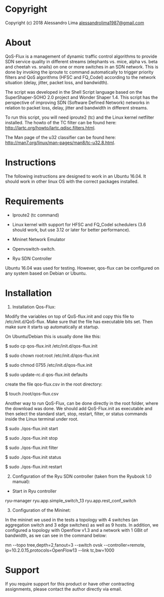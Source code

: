 # Copyright
Copyright (c) 2018 Alessandro Lima alessandrolima1987@gmail.com

# About
QoS-Flux is a management of dynamic traffic control algorithms to provide SDN service quality in different streams (elephants vs. mice, alpha vs. beta and cheetah vs. snails) on one or more switches in an SDN network. This is done by invoking the iproute tc command automatically to trigger priority filters and QoS algorithms (HFSC and FQ_Codel) according to the network situation (delay, jitter, packet loss, and bandwidth).

The script was developed in the Shell Script language based on the SuperShaper-SOHO 2.0 project and Wonder Shaper 1.4. This script has the perspective of improving SDN (Software Defined Network) networks in relation to packet loss, delay, jitter and bandwidth in different streams.

To run this script, you will need iproute2 (tc) and the Linux kernel netfilter installed. The howto of the TC filter can be found here: http://lartc.org/howto/lartc.qdisc.filters.html.

The Man page of the u32 classifier can be found here: http://man7.org/linux/man-pages/man8/tc-u32.8.html.

# Instructions
 
The following instructions are designed to work in an Ubuntu 16.04. It should work in other linux OS with the correct packages installed.

# Requirements

- Iproute2 (tc command)

- Linux kernel with support for HFSC and FQ_Codel schedulers (3.6 should work, but use 3.12 or later for better performance).

- Mininet Network Emulator

- Openvswitch-switch.

- Ryu SDN Controller 

Ubuntu 16.04 was used for testing. However, qos-flux can be configured on any system based on Debian or Ubuntu.

# Installation

1) Installation Qos-Flux:

Modify the variables on top of QoS-flux.init and copy this file to /etc/init.d/QoS-flux. Make sure that the file has executable bits set. Then make sure it starts up automatically at startup.

On Ubuntu/Debian this is usually done like this:

$ sudo cp qos-flux.init /etc/init.d/qos-flux.init

$ sudo chown root:root /etc/init.d/qos-flux.init

$ sudo chmod 0755 /etc/init.d/qos-flux.init

$ sudo update-rc.d qos-flux.init defaults

create the file qos-flux.csv in the root directory:

$ touch /root/qos-flux.csv

Another way to run QoS-Flux, can be done directly in the root folder, where the download was done. We should add QoS-Flux.init as executable and then select the standard start, stop, restart, filter, or status commands inside the Linux terminal under root.

$ sudo ./qos-flux.init start

$ sudo ./qos-flux.init stop

$ sudo ./qos-flux.init filter

$ sudo ./qos-flux.init status

$ sudo ./qos-flux.init restart

2) Configuration of the Ryu SDN controller (taken from the Ryubook 1.0 manual):

- Start in Ryu controller

ryu-manager ryu.app.simple_switch_13 ryu.app.rest_conf_switch

3) Configuration of the Mininet:

In the mininet we used in the tests a topology with 4 switches (an aggregation switch and 3 edge switches) as well as 9 hosts. In addition, we configured a topology with Openflow v1.3 and a network with 1 GBit of bandwidth, as we can see in the command below:

mn --topo tree,depth=2,fanout=3 --switch ovsk --controller=remote, ip=10.2.0.15,protocols=OpenFlow13 --link tc,bw=1000

# Support

If you require support for this product or have other contracting assignments, please contact the author directly via email.

